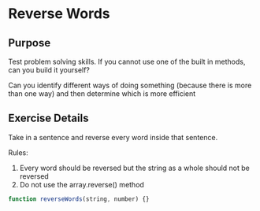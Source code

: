 # Reverse Words

## Purpose
Test problem solving skills. If you cannot use one of the built in methods, can you
build it yourself?

Can you identify different ways of doing something (because there is more than one way)
and then determine which is more efficient

## Exercise Details
Take in a sentence and reverse every word inside that sentence.

Rules:
1. Every word should be reversed but the string as a whole should not be reversed
2. Do not use the array.reverse() method

```js
function reverseWords(string, number) {}
```
